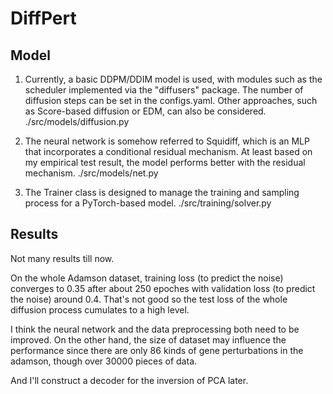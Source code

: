 # DiffPert

## Model

1. Currently, a basic DDPM/DDIM model is used, with modules such as the scheduler implemented via the "diffusers" package. The number of diffusion steps can be set in the configs.yaml. Other approaches, such as Score-based diffusion or EDM, can also be considered. ./src/models/diffusion.py

2.	The neural network is somehow referred to Squidiff, which is an MLP that incorporates a conditional residual mechanism. At least based on my empirical test result, the model performs better with the residual mechanism. ./src/models/net.py

3.  The Trainer class is designed to manage the training and sampling process for a PyTorch-based model. ./src/training/solver.py

## Results

Not many results till now.

On the whole Adamson dataset, training loss (to predict the noise) converges to 0.35 after about 250 epoches with validation loss (to predict the noise) around 0.4. That's not good so the test loss of the whole diffusion process cumulates to a high level.

I think the neural network and the data preprocessing both need to be improved. On the other hand, the size of dataset may influence the performance since there are only 86 kinds of gene perturbations in the adamson, though over 30000 pieces of data.

And I'll construct a decoder for the inversion of PCA later.

